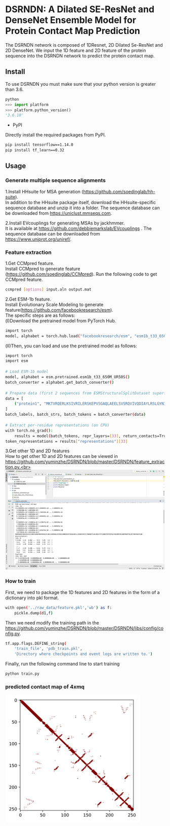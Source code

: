 # DSRNDN: A Dilated SE-ResNet and DenseNet Ensemble Model for Protein Contact Map Prediction
The DSRNDN network is composed of 1DResnet, 2D Dilated Se-ResNet and 2D DenseNet. We input the 1D feature and 2D feature of the protein sequence into the DSRNDN network to predict the protein contact map.

## Install

To use DSRNDN you must make sure that your python version is greater than 3.6.
```python
python
>>> import platform
>>> platform.python_version()
'3.6.10'
```

* PyPI  

Directly install the required packages from PyPI.

```bash
pip install tensorflow==1.14.0
pip install tf_learn==0.32

```

## Usage
### Generate multiple sequence alignments

1.Install HHsuite for MSA generation (https://github.com/soedinglab/hh-suite).</br>
In addition to the HHsuite package itself, download the HHsuite-specific sequence database and unzip it into a folder. The sequence database can be downloaded from https://uniclust.mmseqs.com.

2.Install EVcouplings for generating MSAs by jackhmmer. </br>
It is available at https://github.com/debbiemarkslab/EVcouplings . The sequence database can be downloaded from https://www.uniprot.org/uniref/.


### Feature extraction

1.Get CCMpred feature.</br>
Install CCMpred to generate feature (https://github.com/soedinglab/CCMpred).
Run the following code  to get CCMpred feature.
```bash
ccmpred [options] input.aln output.mat
```
2.Get ESM-1b feature.</br>
Install Evolutionary Scale Modeling to generate feature(https://github.com/facebookresearch/esm). <br>
The specific steps are as follows:<br>
(Ⅰ)Download the pretrained model from PyTorch Hub.
```bash
import torch
model, alphabet = torch.hub.load("facebookresearch/esm", "esm1b_t33_650M_UR50S")
```
(Ⅱ)Then, you can load and use the pretrained model as follows:
```bash
import torch
import esm

# Load ESM-1b model
model, alphabet = esm.pretrained.esm1b_t33_650M_UR50S()
batch_converter = alphabet.get_batch_converter()

# Prepare data (first 2 sequences from ESMStructuralSplitDataset superfamily / 4)
data = [
    ("protein1", "MKTVRQERLKSIVRILERSKEPVSGAQLAEELSVSRQVIVQDIAYLRSLGYNIVATPRGYVLAGG")
]
batch_labels, batch_strs, batch_tokens = batch_converter(data)

# Extract per-residue representations (on CPU)
with torch.no_grad():
    results = model(batch_tokens, repr_layers=[33], return_contacts=True)
token_representations = results["representations"][33]
```
3.Get other 1D and 2D features</br>
How to get other 1D and 2D features can be viewed in https://github.com/yuminzhe/DSRNDN/blob/master/DSRNDN/feature_extraction.py.<br> 
![predicted contact map of 4xmq](https://github.com/yuminzhe/DSRNDN/blob/master/DSRNDN/pic/feature.jpg)<br>

### How to train
First, we need to package the 1D features and 2D features in the form of a dictionary into pkl format.
```bash
with open('../raw_data/feature.pkl','wb') as f:
    pickle.dump(d1,f)
```
Then we need modify the training path in the https://github.com/yuminzhe/DSRNDN/blob/master/DSRNDN/libs/config/config.py.
```bash
tf.app.flags.DEFINE_string(
    'train_file', 'pdb_train.pkl',
    'Directory where checkpoints and event logs are written to.')
```
Finally, run the following command line to start training
```bash
python train.py
```

###  predicted contact map of 4xmq

![predicted contact map of 4xmq](https://github.com/yuminzhe/DSRNDN/blob/master/DSRNDN/pic/4xmq.png)<br>

